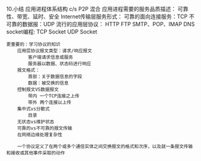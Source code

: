 10.小结
    应用进程体系结构
        c/s
        P2P
        混合
    应用进程需要的服务品质描述：
        可靠性、带宽、延时、安全
    Internet传输层服务形式：
        可靠的面向连接服务：TCP
        不可靠的数据报：UDP
    流行的应用层协议：
        HTTP
        FTP
        SMTP、POP、IMAP
        DNS
    socket编程:
        TCP Socket
        UDP Socket

    更重要的：学习协议的知识
        应用层协议报文类型：请求/响应报文
            客户端请求信息或服务
            服务器以数据、状态码进行响应
        报文格式：
            首部：关于数据信息的字段
            数据：被交换的信息
        控制报文VS数据报文
            带内 一个TCP连接之上传
            带外 两个连接以上传
        集中式vs分散式
            目录
        无状态vs维护状态
        可靠的vs不可靠的报文传输
        在网络边缘处理复杂性

        一个协议定义了在两个或多个通信实体之间交换报文的格式和次序，以及就一条报文传输和接收或其他事件采取的动作
